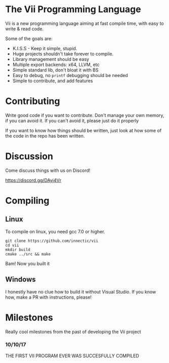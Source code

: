 
# The Vii Programming Language

Vii is a new programming language aiming at fast compile time, with easy to write & read code.

Some of the goals are:
- K.I.S.S - Keep it simple, stupid.
- Huge projects shouldn't take forever to compile.
- Library management should be easy
- Multiple export backends: x64, LLVM, etc
- Simple standard lib, don't bloat it with BS
- Easy to debug, no `printf` debugging should be needed
- Simple to contribute, and add features

# Contributing

Write good code if you want to contribute. Don't manage your own memory, if you can avoid it. If you can't avoid it, please just do it properly

If you want to know how things should be written, just look at how some of the code in the repo has been written.

# Discussion

Come discuss things with us on Discord!

https://discord.gg/DAyj4Vr

# Compiling

## Linux

To compile on linux, you need gcc 7.0 or higher.

```
git clone https://github.com/innectic/vii
cd vii
mkdir build
cmake ../src && make
```

Bam! Now you built it

## Windows

I honestly have no clue how to build it without Visual Studio. If you know how, make a PR with instructions, please!

# Milestones

Really cool milestones from the past of developing the Vii project

### 10/10/17
THE FIRST VII PROGRAM EVER WAS SUCCESFULLY COMPILED
